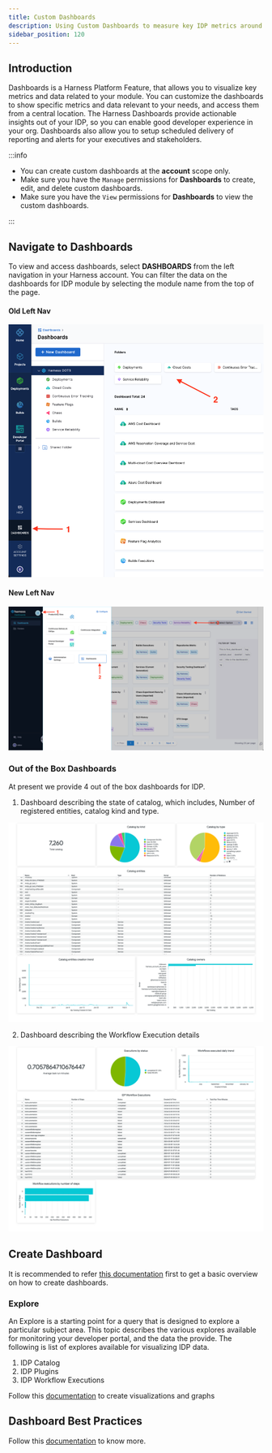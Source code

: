 ```yaml
---
title: Custom Dashboards
description: Using Custom Dashboards to measure key IDP metrics around Software Catalog and Workflows
sidebar_position: 120
---
```


## Introduction

Dashboards is a Harness Platform Feature, that allows you to visualize key metrics and data related to your module. You can customize the dashboards to show specific metrics and data relevant to your needs, and access them from a central location. The Harness Dashboards provide actionable insights out of your IDP, so you can enable good developer experience in your org. Dashboards also allow you to setup scheduled delivery of reporting and alerts for your executives and stakeholders.

:::info

- You can create custom dashboards at the **account** scope only.
- Make sure you have the `Manage` permissions for **Dashboards** to create, edit, and delete custom dashboards.
- Make sure you have the `View` permissions for **Dashboards** to view the custom dashboards.

:::

## Navigate to Dashboards

To view and access dashboards, select **DASHBOARDS** from the left navigation in your Harness account. You can filter the data on the dashboards for IDP module by selecting the module name from the top of the page. 

#### Old Left Nav

![](./static/old-nav.png)

#### New Left Nav

![](./static/new-nav.png)

### Out of the Box Dashboards

At present we provide 4 out of the box dashboards for IDP. 

1. Dashboard describing the state of catalog, which includes, Number of registered entities, catalog kind and type. 

![](./static/catalog-dashboard.png)

2. Dashboard describing the Workflow Execution details

![](./static/workflows-dashboard.png)


## Create Dashboard
It is recommended to refer [this documentation](https://developer.harness.io/docs/platform/dashboards/create-dashboards) first to get a basic overview on how to create dashboards.

### Explore

An Explore is a starting point for a query that is designed to explore a particular subject area. This topic describes the various explores available for monitoring your developer portal, and the data the provide. The following is list of explores available for visualizing IDP data.

1. IDP Catalog
2. IDP Plugins
3. IDP Workflow Executions 

Follow this [documentation](https://developer.harness.io/docs/platform/dashboards/create-visualizations-and-graphs) to create visualizations and graphs

## Dashboard Best Practices

Follow this [documentation](https://developer.harness.io/docs/platform/dashboards/dashboard-best-practices) to know more. 


